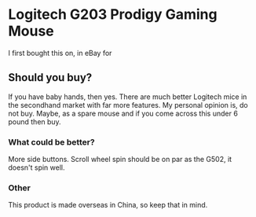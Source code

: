 # Logitech G203 Prodigy Gaming Mouse

I first bought this on, in eBay for 

## Should you buy?

If you have baby hands, then yes. There are much better Logitech mice in the secondhand market with far more features. My personal opinion is, do not buy. Maybe, as a spare mouse and if you come across this under 6 pound then buy.

### What could be better?

More side buttons. Scroll wheel spin should be on par as the G502, it doesn't spin well.

### Other

This product is made overseas in China, so keep that in mind.
